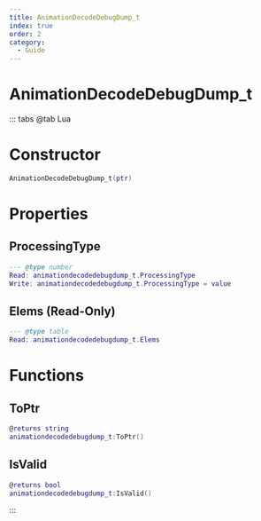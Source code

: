 ```yaml
---
title: AnimationDecodeDebugDump_t
index: true
order: 2
category:
  - Guide
---
```


# AnimationDecodeDebugDump_t

::: tabs
@tab Lua
# Constructor
```lua
AnimationDecodeDebugDump_t(ptr)
```
# Properties
## ProcessingType 
```lua
--- @type number
Read: animationdecodedebugdump_t.ProcessingType
Write: animationdecodedebugdump_t.ProcessingType = value
```
## Elems (Read-Only)
```lua
--- @type table
Read: animationdecodedebugdump_t.Elems
```
# Functions
## ToPtr
```lua
@returns string
animationdecodedebugdump_t:ToPtr()
```
## IsValid
```lua
@returns bool
animationdecodedebugdump_t:IsValid()
```

:::
